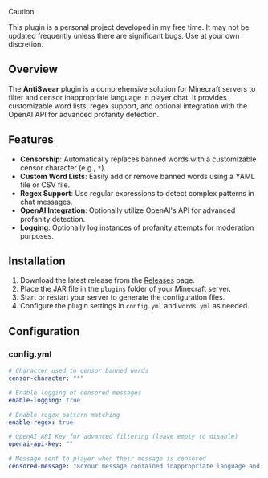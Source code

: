 > [!CAUTION]
> This plugin is a personal project developed in my free time. It may not be updated frequently unless there are significant bugs. Use at your own discretion.

## Overview

The **AntiSwear** plugin is a comprehensive solution for Minecraft servers to filter and censor inappropriate language in player chat. It provides customizable word lists, regex support, and optional integration with the OpenAI API for advanced profanity detection.

## Features

- **Censorship**: Automatically replaces banned words with a customizable censor character (e.g., `*`).
- **Custom Word Lists**: Easily add or remove banned words using a YAML file or CSV file.
- **Regex Support**: Use regular expressions to detect complex patterns in chat messages.
- **OpenAI Integration**: Optionally utilize OpenAI's API for advanced profanity detection.
- **Logging**: Optionally log instances of profanity attempts for moderation purposes.

## Installation

1. Download the latest release from the [Releases]() page.
2. Place the JAR file in the `plugins` folder of your Minecraft server.
3. Start or restart your server to generate the configuration files.
4. Configure the plugin settings in `config.yml` and `words.yml` as needed.

## Configuration

### config.yml

```yaml
# Character used to censor banned words
censor-character: "*"

# Enable logging of censored messages
enable-logging: true

# Enable regex pattern matching
enable-regex: true

# OpenAI API Key for advanced filtering (leave empty to disable)
openai-api-key: ""

# Message sent to player when their message is censored
censored-message: "&cYour message contained inappropriate language and was censored."
